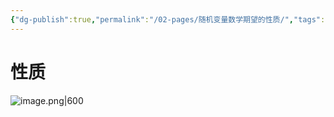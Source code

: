```yaml
---
{"dg-publish":true,"permalink":"/02-pages/随机变量数学期望的性质/","tags":["personal/blog","概率论"]}
---
```


# 性质
![image.png|600](https://yelanyanyu-img-bed.oss-cn-hangzhou.aliyuncs.com/img/blog/2024/06/20240613191633.png)
